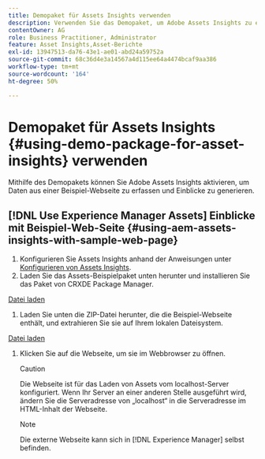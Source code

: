 ```yaml
---
title: Demopaket für Assets Insights verwenden
description: Verwenden Sie das Demopaket, um Adobe Assets Insights zu ermöglichen, Daten aus einer Webseite zu erfassen und Einblicke zu generieren.
contentOwner: AG
role: Business Practitioner, Administrator
feature: Asset Insights,Asset-Berichte
exl-id: 13947513-da76-43e1-ae01-abd24a59752a
source-git-commit: 68c36d4e3a14567a4d115ee64a4474bcaf9aa386
workflow-type: tm+mt
source-wordcount: '164'
ht-degree: 50%

---
```


# Demopaket für Assets Insights {#using-demo-package-for-asset-insights} verwenden

Mithilfe des Demopakets können Sie Adobe Assets Insights aktivieren, um Daten aus einer Beispiel-Webseite zu erfassen und Einblicke zu generieren.

## [!DNL Use Experience Manager Assets] Einblicke mit Beispiel-Web-Seite   {#using-aem-assets-insights-with-sample-web-page}

1. Konfigurieren Sie Assets Insights anhand der Anweisungen unter [Konfigurieren von Assets Insights](configure-asset-insights.md).
1. Laden Sie das Assets-Beispielpaket unten herunter und installieren Sie das Paket von CRXDE Package Manager.

[Datei laden](assets/insightsdemo.zip)

1. Laden Sie unten die ZIP-Datei herunter, die die Beispiel-Webseite enthält, und extrahieren Sie sie auf Ihrem lokalen Dateisystem.

[Datei laden](assets/demosite.zip)

1. Klicken Sie auf die Webseite, um sie im Webbrowser zu öffnen.

   >[!CAUTION]
   >
   >Die Webseite ist für das Laden von Assets vom localhost-Server konfiguriert. Wenn Ihr Server an einer anderen Stelle ausgeführt wird, ändern Sie die Serveradresse von „localhost“ in die Serveradresse im HTML-Inhalt der Webseite.

   >[!NOTE]
   >
   >Die externe Webseite kann sich in [!DNL Experience Manager] selbst befinden.
